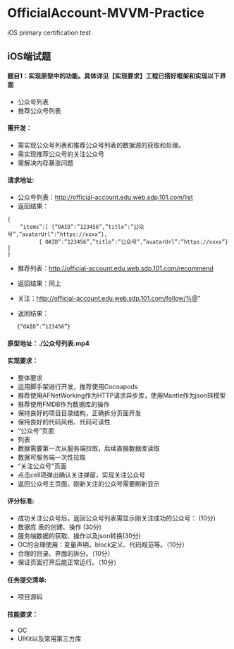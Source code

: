 # OfficialAccount-MVVM-Practice
iOS primary certification test.

## iOS端试题
#### 题目1：实现原型中的功能。具体详见【实现要求】工程已搭好框架和实现以下界面

- 公众号列表
- 推荐公众号列表
	
#### 需开发：
- 需实现公众号列表和推荐公众号列表的数据源的获取和处理。
- 需实现推荐公众号的关注公众号
- 需解决内存暴涨问题

#### 请求地址:
- 公众号列表：http://official-account.edu.web.sdp.101.com/list
- 返回结果：
```objc
{
	“items”:[ {“OAID”:”123456”,”title”:”公众号”,”avatarUrl”:”https://xxxx”},
		  { OAID”:”123456”,”title”:”公众号”,”avatarUrl”:”https://xxxx”} ]
}
```

- 推荐列表：http://official-account.edu.web.sdp.101.com/recommend
- 返回结果：同上

- 关注：http://official-account.edu.web.sdp.101.com/follow/%@"
- 返回结果：
```objc
   {“OAID”:”123456”}
```

#### 原型地址：./公众号列表.mp4

#### 实现要求：
- 整体要求
- 运用脚手架进行开发，推荐使用Cocoapods
- 推荐使用AFNetWorking作为HTTP请求异步库，使用Mantle作为json转模型
- 推荐使用FMDB作为数据库的操作
- 保持良好的项目目录结构，正确拆分页面开发
- 保持良好的代码风格、代码可读性
-  “公众号”页面
- 列表
- 数据需要第一次从服务端拉取，后续直接数据库读取
- 数据可服务端一次性拉取
-  “关注公众号”页面
- 点击cell项弹出确认关注弹窗，实现关注公众号
- 返回公众号主页面，刚新关注的公众号需要刷新显示


#### 评分标准:
- 成功关注公众号后，返回公众号列表需显示刚关注成功的公众号： (10分)
- 数据库 表的创建、操作 (30分)
- 服务端数据的获取、操作以及json转换(30分)
- OC的合理使用：变量声明，block定义、代码规范等。（10分）
- 合理的目录、界面的拆分。（10分）
- 保证页面打开后能正常运行。（10分）

#### 任务提交清单:
- 项目源码

#### 技能要求：
- OC
- UIKit以及常用第三方库

